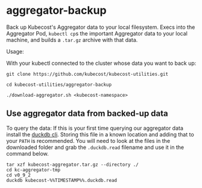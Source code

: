 # aggregator-backup
Back up Kubecost's Aggregator data to your local filesystem. Execs into the Aggregator Pod, `kubectl cp`s the important Aggregator data to your local machine, and builds a `.tar.gz` archive with that data.

Usage: 

With your kubectl connected to the cluster whose data you want to back up:

```
git clone https://github.com/kubecost/kubecost-utilities.git

cd kubecost-utilities/aggregator-backup

./download-aggregator.sh <kubecost-namespace>
```

## Use aggregator data from backed-up data

To query the data:
If this is your first time querying our aggregator data install the [duckdb cli](https://duckdb.org/docs/installation/?version=latest&environment=cli&installer=binary&platform=linux).
Storing this file in a known location and adding that to your `PATH` is recommended.
You will need to look at the files in the downloaded folder and grab the `.duckdb.read` filename and use it in the command below.
```
tar xzf kubecost-aggregator.tar.gz --directory ./
cd kc-aggregator-tmp
cd v0_9_2
duckdb kubecost-%%TIMESTAMP%%.duckdb.read
```
